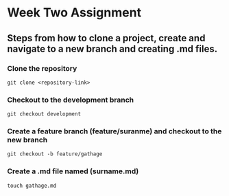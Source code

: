 # Week Two Assignment <Github> 
## Steps from how to clone a project, create and navigate to a new branch and creating .md files.

### Clone the repository

```
git clone <repository-link>
```
### Checkout to the development branch

```
git checkout development
```
### Create a feature branch (feature/suranme) and checkout to the new branch

```
git checkout -b feature/gathage
```
### Create a .md file named (surname.md)

```
touch gathage.md
```




